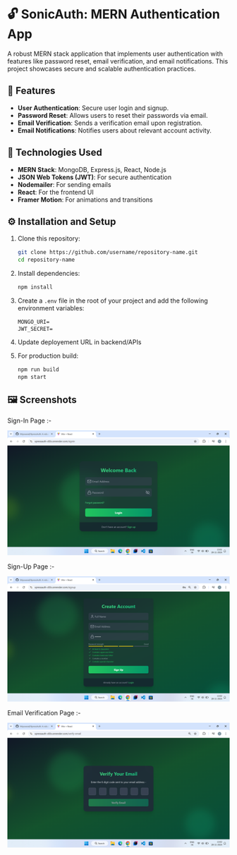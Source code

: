 # 🔓 SonicAuth: MERN Authentication App 

A robust MERN stack application that implements user authentication with features like password reset, email verification, and email notifications. This project showcases secure and scalable authentication practices. 

## 🚀 Features

- **User Authentication**: Secure user login and signup.
- **Password Reset**: Allows users to reset their passwords via email.
- **Email Verification**: Sends a verification email upon registration.
- **Email Notifications**: Notifies users about relevant account activity.

## 🔧 Technologies Used

- **MERN Stack**: MongoDB, Express.js, React, Node.js
- **JSON Web Tokens (JWT)**: For secure authentication
- **Nodemailer**: For sending emails
- **React**: For the frontend UI
- **Framer Motion**: For animations and transitions

## ⚙️ Installation and Setup

1. Clone this repository:

   ```bash
   git clone https://github.com/username/repository-name.git
   cd repository-name
   ```

2. Install dependencies:

   ```bash
   npm install
   ```

3. Create a `.env` file in the root of your project and add the following environment variables:

   ```env
   MONGO_URI= 
   JWT_SECRET= 
   ```
   
4. Update deployement URL in backend/APIs
   
5. For production build:

   ```bash
   npm run build
   npm start
   ```

## 🖼️ Screenshots

Sign-In Page :-

![Screenshot 6](./screenshots/Screenshot%20(6).png)

Sign-Up Page :-

![Screenshot 8](./screenshots/Screenshot%20(8).png)

Email Verification Page :-

![Screenshot 9](./screenshots/Screenshot%20(9).png)


